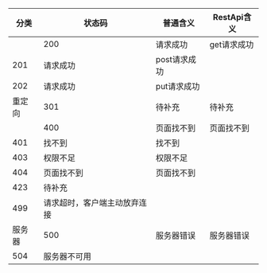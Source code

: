 | 分类   | **状态码**                   | **普通含义** | **RestApi含义** |
| ------ | ---------------------------- | ------------ | --------------- |
|        | 200                          | 请求成功     | get请求成功     |
| 201    | 请求成功                     | post请求成功 |                 |
| 202    | 请求成功                     | put请求成功  |                 |
| 重定向 | 301                          | 待补充       | 待补充          |
|        | 400                          | 页面找不到   | 页面找不到      |
| 401    | 找不到                       | 找不到       |                 |
| 403    | 权限不足                     | 权限不足     |                 |
| 404    | 页面找不到                   | 页面找不到   |                 |
| 423    | 待补充                       |              |                 |
| 499    | 请求超时，客户端主动放弃连接 |              |                 |
| 服务器 | 500                          | 服务器错误   | 服务器错误      |
| 504    | 服务器不可用                 |              |                 |

